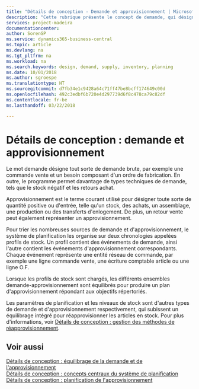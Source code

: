 ```yaml
---
title: "Détails de conception - Demande et approvisionnement | Microsoft Docs"
description: "Cette rubrique présente le concept de demande, qui désigne toute sorte de demande brute, par exemple une commande vente et un besoin composant d'un ordre de fabrication."
services: project-madeira
documentationcenter: 
author: SorenGP
ms.service: dynamics365-business-central
ms.topic: article
ms.devlang: na
ms.tgt_pltfrm: na
ms.workload: na
ms.search.keywords: design, demand, supply, inventory, planning
ms.date: 10/01/2018
ms.author: sgroespe
ms.translationtype: HT
ms.sourcegitcommit: d7fb34e1c9428a64c71ff47be8bcff174649c00d
ms.openlocfilehash: 492c3edbf6b720e4d297739d6f8c478ca79c82df
ms.contentlocale: fr-be
ms.lasthandoff: 03/22/2018

---
```

# <a name="design-details-demand-and-supply"></a>Détails de conception : demande et approvisionnement
Le mot demande désigne tout sorte de demande brute, par exemple une commande vente et un besoin composant d'un ordre de fabrication. En outre, le programme permet davantage de types techniques de demande, tels que le stock négatif et les retours achat.  
  
Approvisionnement est le terme courant utilisé pour désigner toute sorte de quantité positive ou d'entrée, telle qu'un stock, des achats, un assemblage, une production ou des transferts d'enlogement. De plus, un retour vente peut également représenter un approvisionnement.  
  
Pour trier les nombreuses sources de demande et d'approvisionnement, le système de planification les organise sur deux chronologies appelées profils de stock. Un profil contient des événements de demande, ainsi l'autre contient les événements d'approvisionnement correspondants. Chaque événement représente une entité réseau de commande, par exemple une ligne commande vente, une écriture comptable article ou une ligne O.F.  
  
Lorsque les profils de stock sont chargés, les différents ensembles demande-approvisionnement sont équilibrés pour produire un plan d'approvisionnement répondant aux objectifs répertoriés.  
  
Les paramètres de planification et les niveaux de stock sont d'autres types de demande et d'approvisionnement respectivement, qui subissent un équilibrage intégré pour réapprovisionner les articles en stock. Pour plus d'informations, voir [Détails de conception : gestion des méthodes de réapprovisionnement](design-details-handling-reordering-policies.md).  
  
## <a name="see-also"></a>Voir aussi  
[Détails de conception : équilibrage de la demande et de l'approvisionnement](design-details-balancing-demand-and-supply.md)   
[Détails de conception : concepts centraux du système de planification](design-details-central-concepts-of-the-planning-system.md)   
[Détails de conception : planification de l'approvisionnement](design-details-supply-planning.md)
